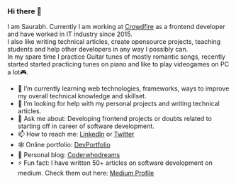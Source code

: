 ### Hi there 👋
I am Saurabh. Currently I am working at [Crowdfire](https://www.crowdfireapp.com/) as a frontend developer and have worked in IT industry since 2015.   
I also like writing technical articles, create opensource projects, teaching students and help other developers in any way I possibly can.   
In my spare time I practice Guitar tunes of mostly romantic songs, recently started started practicing tunes on piano and like to play videogames on PC a lot🎮.

- 🌱 I’m currently learning web technologies, frameworks, ways to improve my overall technical knowledge and skillset.
- 🤔 I’m looking for help with my personal projects and writing technical articles.
- 💬 Ask me about: Developing frontend projects or doubts related to starting off in career of software development.
- 📫 How to reach me: [LinkedIn](https://www.linkedin.com/in/saurabh-mhatre) or [Twitter](https://twitter.com/saurabhnative)
- 🕸 Online portfolio: [DevPortfolio](https://saurabhmhatre.netlify.app/)
- 📖 Personal blog: [Coderwhodreams](https://coderwhodreams.com/)
- ⚡ Fun fact: I have written 50+ articles on software development on medium. Check them out here: [Medium Profile](https://medium.com/@smhatre59)

<!--
**smhatre59/smhatre59** is a ✨ _special_ ✨ repository because its `README.md` (this file) appears on your GitHub profile.

Here are some ideas to get you started:

- 🔭 I’m currently working on improving and adding new features to Crowdfire website, creating fun side projects and improving my blog's social media presence.
-->
